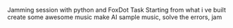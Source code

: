 Jamming session with python and FoxDot
Task
Starting from what i ve built create some awesome music
make AI sample music, solve the errors, jam
